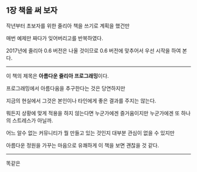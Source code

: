 ## 1장 책을 써 보자

작년부터 초보자를 위한 줄리아 책을 쓰기로 계획을 했건만

매번 예제만 짜다가 잊어버리고를 반복하였다.

2017년에 줄리아 0.6 버전은 나올 것이므로 0.6 버전에 맞추어서 우선 시작을 하여 본다.

---

이 책의 제목은 **아름다운 줄리아 프로그래밍**이다.

프로그래밍에서 아름다움을 추구한다는 것은 당연하지만

지금의 현실에서 그것은 본인이나 타인에게 좋은 결과를 주지는 않는다.

뭐든지 상황에 맞게 적용을 하지 않는다면 누군가에겐 즐거움이지만 누군가에겐 또 하나의 스트레스가 아닐까.

어느 알수 없는 커뮤니티가 뭘 만들고 있는 것인지 대부분 관심이 없을 수 있지만

아름다운 정원을 가꾸는 마음으로 유쾌하게 이 책을 보면 괜찮을 것 같다.

---

똑같은

